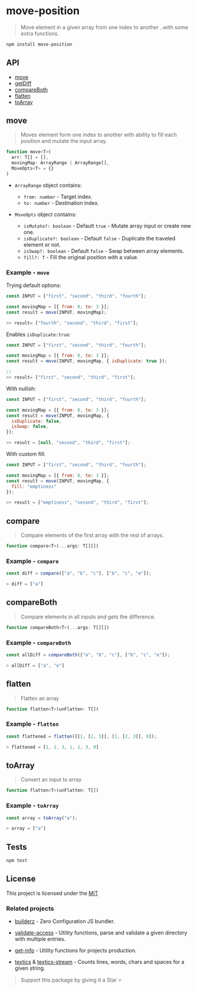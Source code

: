 # move-position

> Move element in a given array from one index to another ..with some extra
> functions.

```bash
npm install move-position
```

## API

- [move](#move)
- [getDiff](#getDiff)
- [compareBoth](#compareBoth)
- [flatten](#flatten)
- [toArray](#toArray)

## move

> Moves element form one index to another with ability to fill each position and
> mutate the input array.

```js
function move<T>(
  arr: T[] = [],
  movingMap: ArrayRange | ArrayRange[],
  MoveOpts<T> = {}
)
```

- `ArrayRange` object contains:

  - `from: number` - Target index.
  - `to: number` - Destination index.

- `MoveOpts` object contains:

  - `isMutate?: boolean` - Default `true` - Mutate array input or create new one.
  - `isDuplicate?: boolean` - Default `false` - Duplicate the traveled element or not.
  - `isSwap?: boolean` - Default `false` - Swap between array elements.
  - `fill?: T` - Fill the original position with a value.

### Example - `move`

Trying default options:

```js
const INPUT = ["first", "second", "third", "fourth"];

const movingMap = [{ from: 0, to: 3 }];
const result = move(INPUT, movingMap);

>> result= ["fourth", "second", "third", "first"];
```

Enables `isDuplicate:true`:

```js
const INPUT = ["first", "second", "third", "fourth"];

const movingMap = [{ from: 0, to: 3 }];
const result = move(INPUT, movingMap, { isDuplicate: true });

//
>> result= ["first", "second", "third", "first"];
```

With nullish:

```js
const INPUT = ["first", "second", "third", "fourth"];

const movingMap = [{ from: 0, to: 3 }];
const result = move(INPUT, movingMap, {
  isDuplicate: false,
  isSwap: false,
});

>> result = [null, "second", "third", "first"];
```

With custom fill:

```js
const INPUT = ["first", "second", "third", "fourth"];

const movingMap = [{ from: 0, to: 3 }];
const result = move(INPUT, movingMap, {
  fill: "emptiness"
});

>> result = ["emptiness", "second", "third", "first"];
```

## compare

> Compare elements of the first array with the rest of arrays.

```js
function compare<T>(...args: T[][])
```

### Example - `compare`

```js
const diff = compare(["a", "b", "c"], ["b", "c", "e"]);

> diff = ["a"]
```

## compareBoth

> Compare elements in all inputs and gets the difference.

```js
function compareBoth<T>(...args: T[][])
```

### Example - `compareBoth`

```js
const allDiff = compareBoth(["a", "b", "c"], ["b", "c", "e"]);

> allDiff = ["a", "e"]
```

## flatten

> Flatten an array

```js
function flatten<T>(unFlatten: T[])
```

### Example - `flatten`

```js
const flattened = flatten([[1, [2, 3]], [1, [2, 3]], 0]);

> flattened = [1, 2, 3, 1, 2, 3, 0]
```

## toArray

> Convert an input to array

```js
function flatten<T>(unFlatten: T[])
```

### Example - `toArray`

```js
const array = toArray("a");

> array = ["a"]
```

## Tests

```sh
npm test
```

## License

This project is licensed under the [MIT](https://github.com/jalal246/move-position/blob/master/LICENSE)

### Related projects

- [builderz](https://github.com/jalal246/builderz) - Zero Configuration JS bundler.

- [validate-access](https://github.com/jalal246/https://github.com/jalal246/validate-access) - Utility functions, parse and validate a given directory with multiple entries.

- [get-info](https://github.com/jalal246/get-info) - Utility functions for projects production.

- [textics](https://github.com/jalal246/textics) &
  [textics-stream](https://github.com/jalal246/textics-stream) - Counts lines,
  words, chars and spaces for a given string.

> Support this package by giving it a Star ⭐
